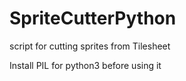 # SpriteCutterPython
script for cutting sprites from Tilesheet

Install PIL for python3 before using it
